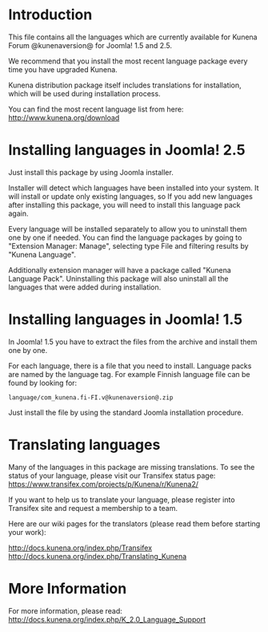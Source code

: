 Introduction
============

This file contains all the languages which are currently available for Kunena Forum @kunenaversion@ for Joomla! 1.5 and 2.5.

We recommend that you install the most recent language package every time you have upgraded Kunena.

Kunena distribution package itself includes translations for installation, which will be used during installation process.

You can find the most recent language list from here:
http://www.kunena.org/download

Installing languages in Joomla! 2.5
===================================

Just install this package by using Joomla installer.

Installer will detect which languages have been installed into your system. It will install or update only existing languages,
so If you add new languages after installing this package, you will need to install this language pack again.

Every language will be installed separately to allow you to uninstall them one by one if needed. You can find the language
packages by going to "Extension Manager: Manage", selecting type File and filtering results by "Kunena Language".

Additionally extension manager will have a package called "Kunena Language Pack". Uninstalling this package will also uninstall
all the languages that were added during installation.

Installing languages in Joomla! 1.5
===================================

In Joomla! 1.5 you have to extract the files from the archive and install them one by one.

For each language, there is a file that you need to install. Language packs are named by the language tag. For example Finnish language
file can be found by looking for:

    language/com_kunena.fi-FI.v@kunenaversion@.zip

Just install the file by using the standard Joomla installation procedure.

Translating languages
=====================

Many of the languages in this package are missing translations. To see the status of your language, please visit our Transifex status page:
https://www.transifex.com/projects/p/Kunena/r/Kunena2/

If you want to help us to translate your language, please register into Transifex site and request a membership to a team.

Here are our wiki pages for the translators (please read them before starting your work):

http://docs.kunena.org/index.php/Transifex
http://docs.kunena.org/index.php/Translating_Kunena

More Information
================

For more information, please read:
http://docs.kunena.org/index.php/K_2.0_Language_Support
